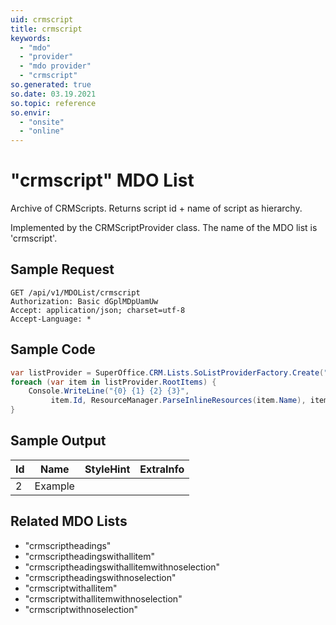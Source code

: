 ```yaml
---
uid: crmscript
title: crmscript
keywords:
  - "mdo"
  - "provider"
  - "mdo provider"
  - "crmscript"
so.generated: true
so.date: 03.19.2021
so.topic: reference
so.envir:
  - "onsite"
  - "online"
---
```


# "crmscript" MDO List
Archive of CRMScripts. Returns script id + name of script as hierarchy.



Implemented by the <see cref="T:SuperOffice.CRM.Lists.CRMScriptProvider">CRMScriptProvider</see> class.
The name of the MDO list is 'crmscript'.




## Sample Request

```http!
GET /api/v1/MDOList/crmscript
Authorization: Basic dGplMDpUamUw
Accept: application/json; charset=utf-8
Accept-Language: *

```

## Sample Code
```cs
var listProvider = SuperOffice.CRM.Lists.SoListProviderFactory.Create("crmscript", forceFlatList: true);
foreach (var item in listProvider.RootItems) {
    Console.WriteLine("{0} {1} {2} {3}", 
         item.Id, ResourceManager.ParseInlineResources(item.Name), item.StyleHint, item.ExtraInfo);
}
```

## Sample Output

|Id   | Name  |StyleHint|ExtraInfo |
| --- | ----- | ------- | -------- |
| 2 | Example | | |


## Related MDO Lists

* "crmscriptheadings"
* "crmscriptheadingswithallitem"
* "crmscriptheadingswithallitemwithnoselection"
* "crmscriptheadingswithnoselection"
* "crmscriptwithallitem"
* "crmscriptwithallitemwithnoselection"
* "crmscriptwithnoselection"
